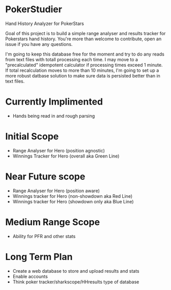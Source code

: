 # PokerStudier
Hand History Analyzer for PokerStars

Goal of this project is to build a simple range analyser and results tracker for Pokerstars hand history. You're more than welcome to contribute, open an issue if you have any questions.

I'm going to keep this database free for the moment and try to do any reads from text files with totall processing each time. I may move to a "precalculated" idempotent calculator if processing times exceed 1 minute. If total recalculation moves to more than 10 minutes, I'm going to set up a more robust datbase solution to make sure data is persisted better than in text files. 

# Currently Implimented
* Hands being read in and rough parsing

# Initial Scope

* Range Analyser for Hero (position agnostic)
* Winnings Tracker for Hero (overall aka Green Line)

# Near Future scope
* Range Analyser for Hero (position aware)
* Winnings tracker for Hero (non-showdown aka Red Line)
* Winnings tracker for Hero (showdown only aka Blue Line)

# Medium Range Scope
* Ability for PFR and other stats

# Long Term Plan
* Create a web database to store and upload results and stats
* Enable accounts
* Think poker tracker/sharkscope/HHresults type of database
